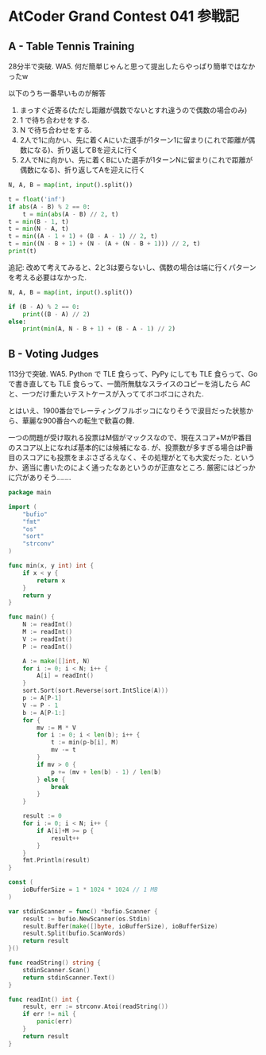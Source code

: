 # AtCoder Grand Contest 041 参戦記

## A - Table Tennis Training

28分半で突破. WA5. 何だ簡単じゃんと思って提出したらやっぱり簡単ではなかったw

以下のうち一番早いものが解答

1. まっすぐ近寄る(ただし距離が偶数でないとすれ違うので偶数の場合のみ)
2. 1 で待ち合わせをする.
3. N で待ち合わせをする.
4. 2人で1に向かい、先に着くAにいた選手が1ターン1に留まり(これで距離が偶数になる)、折り返してBを迎えに行く
5. 2人でNに向かい、先に着くBにいた選手が1ターンNに留まり(これで距離が偶数になる)、折り返してAを迎えに行く

```python
N, A, B = map(int, input().split())

t = float('inf')
if abs(A - B) % 2 == 0:
    t = min(abs(A - B) // 2, t)
t = min(B - 1, t)
t = min(N - A, t)
t = min((A - 1 + 1) + (B - A - 1) // 2, t)
t = min((N - B + 1) + (N - (A + (N - B + 1))) // 2, t)
print(t)
```

追記: 改めて考えてみると、2と3は要らないし、偶数の場合は端に行くパターンを考える必要はなかった.

```python
N, A, B = map(int, input().split())

if (B - A) % 2 == 0:
    print((B - A) // 2)
else:
    print(min(A, N - B + 1) + (B - A - 1) // 2)
```

## B - Voting Judges

113分で突破. WA5. Python で TLE 食らって、PyPy にしても TLE 食らって、Go で書き直しても TLE 食らって、一箇所無駄なスライスのコピーを消したら AC と、一つだけ重たいテストケースが入っててボコボコにされた.

とはいえ、1900番台でレーティングフルボッコになりそうで涙目だった状態から、華麗な900番台への転生で歓喜の舞.

一つの問題が受け取れる投票はM個がマックスなので、現在スコア+MがP番目のスコア以上になれば基本的には候補になる.
が、投票数が多すぎる場合はP番目のスコアにも投票をまぶさざるえなく、その処理がとても大変だった.
というか、適当に書いたのによく通ったなあというのが正直なところ.
厳密にはどっかに穴がありそう…….

```Go
package main

import (
	"bufio"
	"fmt"
	"os"
	"sort"
	"strconv"
)

func min(x, y int) int {
	if x < y {
		return x
	}
	return y
}

func main() {
	N := readInt()
	M := readInt()
	V := readInt()
	P := readInt()

	A := make([]int, N)
	for i := 0; i < N; i++ {
		A[i] = readInt()
	}
	sort.Sort(sort.Reverse(sort.IntSlice(A)))
	p := A[P-1]
	V -= P - 1
	b := A[P-1:]
	for {
		mv := M * V
		for i := 0; i < len(b); i++ {
			t := min(p-b[i], M)
			mv -= t
		}
		if mv > 0 {
			p += (mv + len(b) - 1) / len(b)
		} else {
			break
		}
	}

	result := 0
	for i := 0; i < N; i++ {
		if A[i]+M >= p {
			result++
		}
	}
	fmt.Println(result)
}

const (
	ioBufferSize = 1 * 1024 * 1024 // 1 MB
)

var stdinScanner = func() *bufio.Scanner {
	result := bufio.NewScanner(os.Stdin)
	result.Buffer(make([]byte, ioBufferSize), ioBufferSize)
	result.Split(bufio.ScanWords)
	return result
}()

func readString() string {
	stdinScanner.Scan()
	return stdinScanner.Text()
}

func readInt() int {
	result, err := strconv.Atoi(readString())
	if err != nil {
		panic(err)
	}
	return result
}
```

